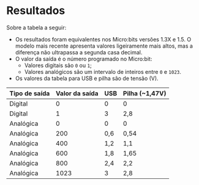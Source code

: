 # Resultados

Sobre a tabela a seguir:

- Os resultados foram equivalentes nos Micro:bits versões 1.3X e 1.5. O modelo mais recente apresenta valores ligeiramente mais altos, mas a diferença não ultrapassa a segunda casa decimal.
- O valor da saída é o número programado no Micro:bit:
  - Valores digitais são `0` ou `1`;
  - Valores analógicos são um intervalo de inteiros entre `0` e `1023`.
- Os valores da tabela para USB e pilha são de tensão (V).

| Tipo de saída | Valor da saída | USB | Pilha (~1,47V) |
| ------------- | -------------- | --- | -------------- |
| Digital       | 0              | 0   | 0              |
| Digital       | 1              | 3   | 2,8            |
| Analógica     | 0              | 0   | 0              |
| Analógica     | 200            | 0,6 | 0,54           |
| Analógica     | 400            | 1,2 | 1,1            |
| Analógica     | 600            | 1,8 | 1,65           |
| Analógica     | 800            | 2,4 | 2,2            |
| Analógica     | 1023           | 3   | 2,8            |
